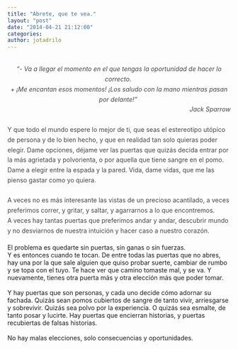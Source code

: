 ```yaml
---
title: "Ábrete, que te vea."
layout: "post"
date: "2014-04-21 21:12:00"
categories: 
author: jotadrilo
---
```


<div class="css-full-post-content js-full-post-content">
<br /><div style="text-align: right;"><div style="text-align: center;"><span style="font-family: inherit;"><span class="whole-read-more" data-can-replace-url="phrase" data-query="utm_source=internal&amp;utm_medium=link&amp;utm_campaign=phrase_snippet_wholetext" data-url-param-0="va-a-llegar-el-momento-en-el-que-tengas-la-oport" style="background-color: white; box-sizing: border-box; color: #444444; line-height: 22.799999237060547px; text-align: justify;"><i>“- Va a llegar el momento en el que tengas la oportunidad de hacer lo correcto.&nbsp;</i></span></span></div><div style="text-align: center;"><span style="font-family: inherit;"><i><span class="whole-read-more" data-can-replace-url="phrase" data-query="utm_source=internal&amp;utm_medium=link&amp;utm_campaign=phrase_snippet_wholetext" data-url-param-0="va-a-llegar-el-momento-en-el-que-tengas-la-oport" style="background-color: white; box-sizing: border-box; color: #444444; line-height: 22.799999237060547px; text-align: justify;">+ ¡Me encantan esos momentos! ¡Los saludo con la mano mientras pasan por delante!”</span><span style="background-color: white; color: #444444; line-height: 22.799999237060547px; text-align: justify;">&nbsp;</span></i></span></div><span style="font-family: inherit;"><i><span style="background-color: white; color: #444444; line-height: 22.799999237060547px; text-align: justify;">Jack Sparrow</span></i></span></div><div style="text-align: left;"><i><span style="background-color: white; color: #444444; line-height: 22.799999237060547px; text-align: justify;"><span style="font-family: inherit;"><br /></span></span></i></div><div style="text-align: left;"><span style="background-color: white; color: #444444; line-height: 22.799999237060547px; text-align: justify;"><span style="font-family: inherit;">Y que todo el mundo espere lo mejor de ti, que seas el estereotipo utópico de persona y de lo bien hecho, y que en realidad tan solo quieras poder elegir. Dame opciones, déjame ver las puertas que quizás decida entrar por la más agrietada y polvorienta, o por aquella que tiene sangre en el pomo. Dame a elegir entre la espada y la pared. Vida, dame vidas, que me las pienso gastar como yo quiera.</span></span></div><div style="text-align: left;"><span style="background-color: white; color: #444444; line-height: 22.799999237060547px; text-align: justify;"><span style="font-family: inherit;"><br /></span></span></div><div style="text-align: left;"><span style="background-color: white; color: #444444; line-height: 22.799999237060547px; text-align: justify;"><span style="font-family: inherit;">A veces no es más interesante las vistas de un precioso acantilado, a veces preferimos correr, y gritar, y saltar, y agarrarnos a lo que encontremos.&nbsp;</span></span></div><div style="text-align: left;"><span style="background-color: white; color: #444444; line-height: 22.799999237060547px; text-align: justify;"><span style="font-family: inherit;">A veces hay tantas puertas que preferimos andar y andar, descubrir mundo y no desviarnos de nuestra intuición y hacer caso a nuestro corazón.</span></span></div><div style="text-align: left;"><br /></div><div style="text-align: left;">El problema es quedarte sin puertas, sin ganas o sin fuerzas.</div><div style="text-align: left;">Y es entonces cuando te tocan. De entre todas las puertas que no abres, hay una por la que sale alguien que quiso probar suerte, cambiar de rumbo y se topa con el tuyo. Te hace ver que camino tomaste mal, y se va. Y nuevamente, tienes otra puerta más y otra elección más que poder tomar.</div><div style="text-align: left;"><br /></div><div style="text-align: left;">Y hay puertas que son personas, y cada uno decide cómo adornar su fachada. Quizás sean pomos cubiertos de sangre de tanto vivir, arriesgarse y sobrevivir. Quizás sea polvo por la experiencia. O quizás sea esmalte, de tanto posar y lucirte. Hay puertas que encierran historias, y puertas recubiertas de falsas historias.</div><div style="text-align: left;"><br /></div><div style="text-align: left;">No hay malas elecciones, solo consecuencias y oportunidades.</div>
</div>